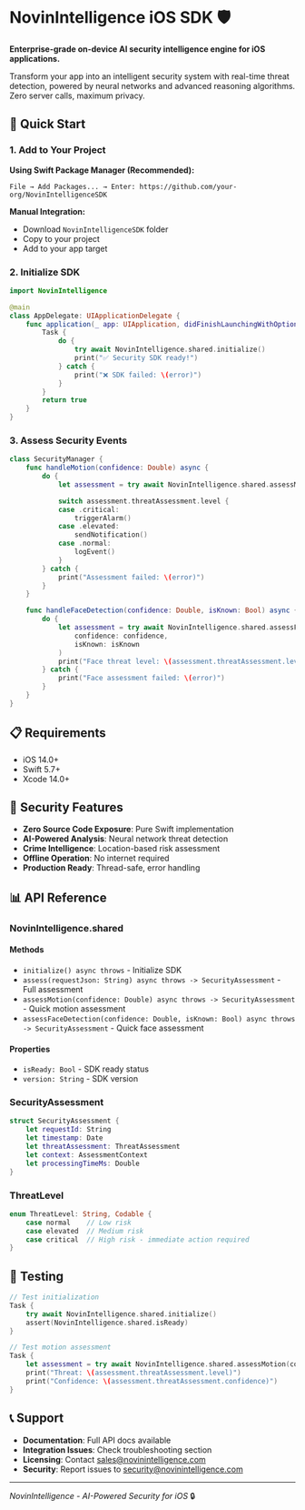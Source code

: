 # NovinIntelligence iOS SDK 🛡️

**Enterprise-grade on-device AI security intelligence engine for iOS applications.**

Transform your app into an intelligent security system with real-time threat detection, powered by neural networks and advanced reasoning algorithms. Zero server calls, maximum privacy.

## 🚀 Quick Start

### 1. Add to Your Project

**Using Swift Package Manager (Recommended):**
```
File → Add Packages... → Enter: https://github.com/your-org/NovinIntelligenceSDK
```

**Manual Integration:**
- Download `NovinIntelligenceSDK` folder
- Copy to your project
- Add to your app target

### 2. Initialize SDK

```swift
import NovinIntelligence

@main
class AppDelegate: UIApplicationDelegate {
    func application(_ app: UIApplication, didFinishLaunchingWithOptions options: [UIApplication.LaunchOptionsKey: Any]?) -> Bool {
        Task {
            do {
                try await NovinIntelligence.shared.initialize()
                print("✅ Security SDK ready!")
            } catch {
                print("❌ SDK failed: \(error)")
            }
        }
        return true
    }
}
```

### 3. Assess Security Events

```swift
class SecurityManager {
    func handleMotion(confidence: Double) async {
        do {
            let assessment = try await NovinIntelligence.shared.assessMotion(confidence: confidence)

            switch assessment.threatAssessment.level {
            case .critical:
                triggerAlarm()
            case .elevated:
                sendNotification()
            case .normal:
                logEvent()
            }
        } catch {
            print("Assessment failed: \(error)")
        }
    }

    func handleFaceDetection(confidence: Double, isKnown: Bool) async {
        do {
            let assessment = try await NovinIntelligence.shared.assessFaceDetection(
                confidence: confidence,
                isKnown: isKnown
            )
            print("Face threat level: \(assessment.threatAssessment.level.rawValue)")
        } catch {
            print("Face assessment failed: \(error)")
        }
    }
}
```

## 📋 Requirements

- iOS 14.0+
- Swift 5.7+
- Xcode 14.0+

## 🔐 Security Features

- **Zero Source Code Exposure**: Pure Swift implementation
- **AI-Powered Analysis**: Neural network threat detection
- **Crime Intelligence**: Location-based risk assessment
- **Offline Operation**: No internet required
- **Production Ready**: Thread-safe, error handling

## 📊 API Reference

### NovinIntelligence.shared

#### Methods
- `initialize() async throws` - Initialize SDK
- `assess(requestJson: String) async throws -> SecurityAssessment` - Full assessment
- `assessMotion(confidence: Double) async throws -> SecurityAssessment` - Quick motion assessment
- `assessFaceDetection(confidence: Double, isKnown: Bool) async throws -> SecurityAssessment` - Quick face assessment

#### Properties
- `isReady: Bool` - SDK ready status
- `version: String` - SDK version

### SecurityAssessment

```swift
struct SecurityAssessment {
    let requestId: String
    let timestamp: Date
    let threatAssessment: ThreatAssessment
    let context: AssessmentContext
    let processingTimeMs: Double
}
```

### ThreatLevel

```swift
enum ThreatLevel: String, Codable {
    case normal    // Low risk
    case elevated  // Medium risk
    case critical  // High risk - immediate action required
}
```

## 🧪 Testing

```swift
// Test initialization
Task {
    try await NovinIntelligence.shared.initialize()
    assert(NovinIntelligence.shared.isReady)
}

// Test motion assessment
Task {
    let assessment = try await NovinIntelligence.shared.assessMotion(confidence: 0.9)
    print("Threat: \(assessment.threatAssessment.level)")
    print("Confidence: \(assessment.threatAssessment.confidence)")
}
```

## 📞 Support

- **Documentation**: Full API docs available
- **Integration Issues**: Check troubleshooting section
- **Licensing**: Contact sales@novinintelligence.com
- **Security**: Report issues to security@novinintelligence.com

---

*NovinIntelligence - AI-Powered Security for iOS* 🔒
